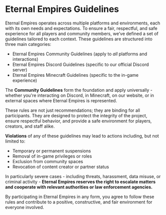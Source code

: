 # Eternal Empires Guidelines

Eternal Empires operates across multiple platforms and environments, each with its own needs and expectations. To ensure a fair, respectful, and safe experience for all players and community members, we’ve defined a set of guidelines tailored to each context. These guidelines are structured into three main categories:

* Eternal Empires Community Guidelines (apply to *all* platforms and interactions)
* Eternal Empires Discord Guidelines (specific to our official Discord server)
* Eternal Empires Minecraft Guidelines (specific to the in-game experience)

The **Community Guidelines** form the foundation and apply universally - whether you're interacting on Discord, in Minecraft, on our website, or in external spaces where Eternal Empires is represented.

These rules are not just recommendations; they are binding for all participants. They are designed to protect the integrity of the project, ensure respectful behavior, and provide a safe environment for players, creators, and staff alike.

**Violations** of any of these guidelines may lead to actions including, but not limited to:

* Temporary or permanent suspensions
* Removal of in-game privileges or roles
* Exclusion from community spaces
* Revocation of content creator or partner status

In particularly severe cases - including threats, harassment, data misuse, or criminal activity - **Eternal Empires reserves the right to escalate matters and cooperate with relevant authorities or law enforcement agencies.**

By participating in Eternal Empires in any form, you agree to follow these rules and contribute to a positive, constructive, and fair environment for everyone involved.
